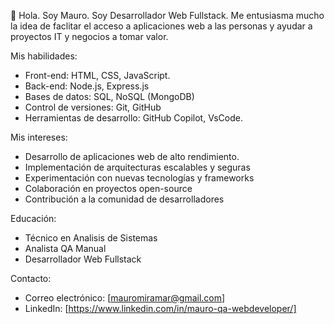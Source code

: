  👋 Hola. Soy Mauro. Soy Desarrollador Web Fullstack. Me entusiasma mucho la idea de faclitar el acceso a aplicaciones web a las personas y ayudar a proyectos IT y negocios a tomar valor.
 

Mis habilidades:

- Front-end: HTML, CSS, JavaScript.
- Back-end: Node.js, Express.js
- Bases de datos: SQL, NoSQL (MongoDB)
- Control de versiones: Git, GitHub
- Herramientas de desarrollo: GitHub Copilot, VsCode.

Mis intereses:

- Desarrollo de aplicaciones web de alto rendimiento.
- Implementación de arquitecturas escalables y seguras
- Experimentación con nuevas tecnologías y frameworks
- Colaboración en proyectos open-source
- Contribución a la comunidad de desarrolladores

Educación:

- Técnico en Analisis de Sistemas
- Analista QA Manual
- Desarrollador Web Fullstack

Contacto:

- Correo electrónico: [mauromiramar@gmail.com]
- LinkedIn: [https://www.linkedin.com/in/mauro-qa-webdeveloper/]

<!---
MCicchelliMauro/MCicchelliMauro is a ✨ special ✨ repository because its `README.md` (this file) appears on your GitHub profile.
You can click the Preview link to take a look at your changes.
--->



